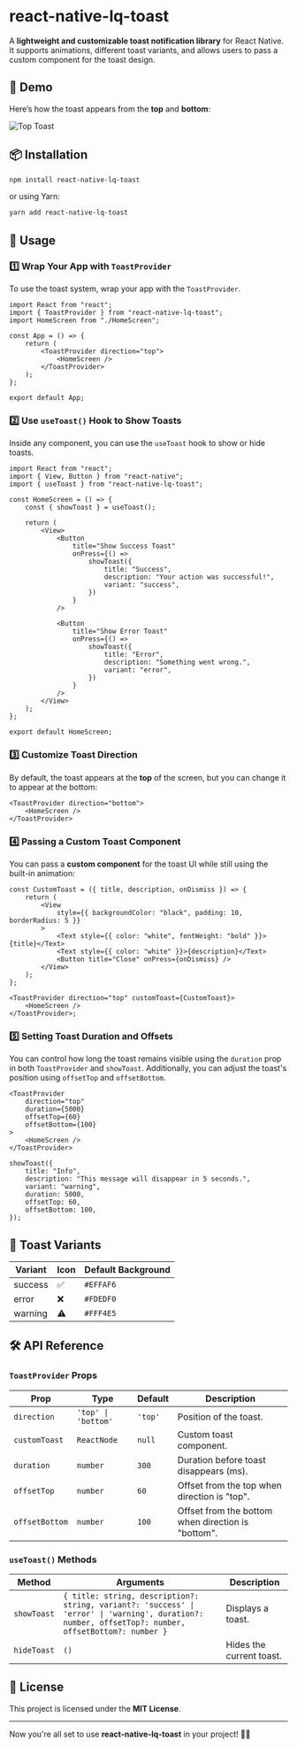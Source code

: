 # react-native-lq-toast

A **lightweight and customizable toast notification library** for React Native. It supports animations, different toast variants, and allows users to pass a custom component for the toast design.

## 🎥 Demo

Here’s how the toast appears from the **top** and **bottom**:

![Top Toast](https://res.cloudinary.com/iyiola/image/upload/v1740296844/Screen_Recording_2025-02-23_at_08.26.08_rurhdu.gif)

## 📦 Installation

```sh
npm install react-native-lq-toast
```

or using Yarn:

```sh
yarn add react-native-lq-toast
```

## 🚀 Usage

### **1️⃣ Wrap Your App with `ToastProvider`**

To use the toast system, wrap your app with the `ToastProvider`.

```tsx
import React from "react";
import { ToastProvider } from "react-native-lq-toast";
import HomeScreen from "./HomeScreen";

const App = () => {
    return (
        <ToastProvider direction="top">
            <HomeScreen />
        </ToastProvider>
    );
};

export default App;
```

### **2️⃣ Use `useToast()` Hook to Show Toasts**

Inside any component, you can use the `useToast` hook to show or hide toasts.

```tsx
import React from "react";
import { View, Button } from "react-native";
import { useToast } from "react-native-lq-toast";

const HomeScreen = () => {
    const { showToast } = useToast();

    return (
        <View>
            <Button
                title="Show Success Toast"
                onPress={() =>
                    showToast({
                        title: "Success",
                        description: "Your action was successful!",
                        variant: "success",
                    })
                }
            />

            <Button
                title="Show Error Toast"
                onPress={() =>
                    showToast({
                        title: "Error",
                        description: "Something went wrong.",
                        variant: "error",
                    })
                }
            />
        </View>
    );
};

export default HomeScreen;
```

### **3️⃣ Customize Toast Direction**

By default, the toast appears at the **top** of the screen, but you can change it to appear at the bottom:

```tsx
<ToastProvider direction="bottom">
    <HomeScreen />
</ToastProvider>
```

### **4️⃣ Passing a Custom Toast Component**

You can pass a **custom component** for the toast UI while still using the built-in animation:

```tsx
const CustomToast = ({ title, description, onDismiss }) => {
    return (
        <View
            style={{ backgroundColor: "black", padding: 10, borderRadius: 5 }}
        >
            <Text style={{ color: "white", fontWeight: "bold" }}>{title}</Text>
            <Text style={{ color: "white" }}>{description}</Text>
            <Button title="Close" onPress={onDismiss} />
        </View>
    );
};

<ToastProvider direction="top" customToast={CustomToast}>
    <HomeScreen />
</ToastProvider>;
```

### **5️⃣ Setting Toast Duration and Offsets**

You can control how long the toast remains visible using the `duration` prop in both `ToastProvider` and `showToast`.
Additionally, you can adjust the toast's position using `offsetTop` and `offsetBottom`.

```tsx
<ToastProvider
    direction="top"
    duration={5000}
    offsetTop={60}
    offsetBottom={100}
>
    <HomeScreen />
</ToastProvider>
```

```tsx
showToast({
    title: "Info",
    description: "This message will disappear in 5 seconds.",
    variant: "warning",
    duration: 5000,
    offsetTop: 60,
    offsetBottom: 100,
});
```

## 🎨 Toast Variants

| Variant | Icon | Default Background |
| ------- | ---- | ------------------ |
| success | ✅   | `#EFFAF6`          |
| error   | ❌   | `#FDEDF0`          |
| warning | ⚠️   | `#FFF4E5`          |

## 🛠 API Reference

### **`ToastProvider` Props**

| Prop           | Type                | Default | Description                                        |
| -------------- | ------------------- | ------- | -------------------------------------------------- |
| `direction`    | `'top' \| 'bottom'` | `'top'` | Position of the toast.                             |
| `customToast`  | `ReactNode`         | `null`  | Custom toast component.                            |
| `duration`     | `number`            | `300`   | Duration before toast disappears (ms).             |
| `offsetTop`    | `number`            | `60`    | Offset from the top when direction is "top".       |
| `offsetBottom` | `number`            | `100`   | Offset from the bottom when direction is "bottom". |

### **`useToast()` Methods**

| Method      | Arguments                                                                                                                                            | Description              |
| ----------- | ---------------------------------------------------------------------------------------------------------------------------------------------------- | ------------------------ |
| `showToast` | `{ title: string, description?: string, variant?: 'success' \| 'error' \| 'warning', duration?: number, offsetTop?: number, offsetBottom?: number }` | Displays a toast.        |
| `hideToast` | `()`                                                                                                                                                 | Hides the current toast. |

## 📝 License

This project is licensed under the **MIT License**.

---

Now you're all set to use **react-native-lq-toast** in your project! 🚀🔥
